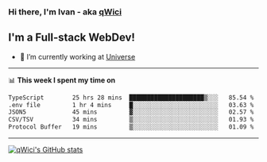 ### Hi there, I'm Ivan - aka [qWici][website]

## I'm a Full-stack WebDev!
- 🔭 I’m currently working at [Universe][universe]

---

📊 **This week I spent my time on**
<!--START_SECTION:waka-->

```txt
TypeScript        25 hrs 28 mins  █████████████████████▒░░░   85.54 %
.env file         1 hr 4 mins     █░░░░░░░░░░░░░░░░░░░░░░░░   03.63 %
JSON5             45 mins         ▓░░░░░░░░░░░░░░░░░░░░░░░░   02.57 %
CSV/TSV           34 mins         ▒░░░░░░░░░░░░░░░░░░░░░░░░   01.93 %
Protocol Buffer   19 mins         ▒░░░░░░░░░░░░░░░░░░░░░░░░   01.09 %
```

<!--END_SECTION:waka-->

---

[![qWici's GitHub stats](https://github-readme-stats.vercel.app/api?username=qWici)](https://github.com/qWici/github-readme-stats)

[website]: https://devkucher.com
[twitter]: https://twitter.com/KucherDev
[linkedin]: https://www.linkedin.com/in/ivankucher
[universe]: https://universeapps.limited
